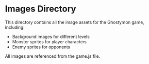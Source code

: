 # Images Directory

This directory contains all the image assets for the Ghostymon game, including:

- Background images for different levels
- Monster sprites for player characters
- Enemy sprites for opponents

All images are referenced from the game.js file.